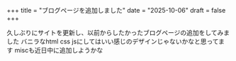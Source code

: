 +++
title = "ブログページを追加しました"
date = "2025-10-06"
draft = false
+++

久しぶりにサイトを更新し、以前からしたかったブログページの追加をしてみました
バニラなhtml css jsにしてはいい感じのデザインじゃないかなと思ってます
miscも近日中に追加しようかな